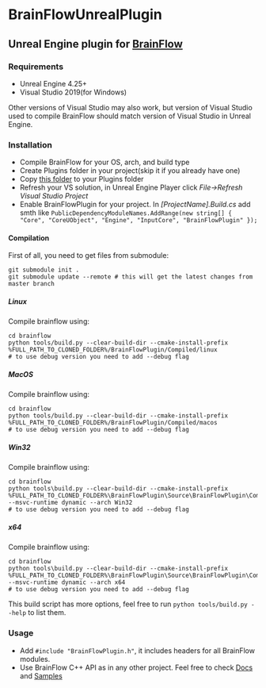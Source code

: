 # BrainFlowUnrealPlugin

## Unreal Engine plugin for [BrainFlow](https://github.com/brainflow-dev/brainflow)

### Requirements

* Unreal Engine 4.25+
* Visual Studio 2019(for Windows)

Other versions of Visual Studio may also work, but version of Visual Studio used to compile BrainFlow should match version of Visual Studio in Unreal Engine.

### Installation

* Compile BrainFlow for your OS, arch, and build type 
* Create Plugins folder in your project(skip it if you already have one)
* Copy [this folder](https://github.com/brainflow-dev/BrainFlowUnrealPlugin/tree/master/BrainFlowPlugin) to your Plugins folder
* Refresh your VS solution, in Unreal Engine Player click *File->Refresh Visual Studio Project*
* Enable BrainFlowPlugin for your project. In *[ProjectName].Build.cs* add smth like `PublicDependencyModuleNames.AddRange(new string[] { "Core", "CoreUObject", "Engine", "InputCore", "BrainFlowPlugin" });`

#### Compilation

First of all, you need to get files from submodule:
```
git submodule init .
git submodule update --remote # this will get the latest changes from master branch
```

##### Linux

Compile brainflow using:
```
cd brainflow
python tools/build.py --clear-build-dir --cmake-install-prefix %FULL_PATH_TO_CLONED_FOLDER%/BrainFlowPlugin/Compiled/linux
# to use debug version you need to add --debug flag
```

##### MacOS

Compile brainflow using:
```
cd brainflow
python tools/build.py --clear-build-dir --cmake-install-prefix %FULL_PATH_TO_CLONED_FOLDER%/BrainFlowPlugin/Compiled/macos
# to use debug version you need to add --debug flag
```

##### Win32

Compile brainflow using:
```
cd brainflow
python tools\build.py --clear-build-dir --cmake-install-prefix %FULL_PATH_TO_CLONED_FOLDER%\BrainFlowPlugin\Source\BrainFlowPlugin\Compiled\Win32_dynamic --msvc-runtime dynamic --arch Win32
# to use debug version you need to add --debug flag
```

##### x64

Compile brainflow using:
```
cd brainflow
python tools\build.py --clear-build-dir --cmake-install-prefix %FULL_PATH_TO_CLONED_FOLDER%\BrainFlowPlugin\Source\BrainFlowPlugin\Compiled\x64_dynamic --msvc-runtime dynamic --arch x64
# to use debug version you need to add --debug flag
```

This build script has more options, feel free to run `python tools/build.py --help` to list them.


### Usage

* Add `#include "BrainFlowPlugin.h"`, it includes headers for all BrainFlow modules.
* Use BrainFlow C++ API as in any other project. Feel free to check [Docs](https://brainflow.readthedocs.io/en/stable/UserAPI.html#c-api-reference) and [Samples](https://brainflow.readthedocs.io/en/stable/Examples.html#id1) 
